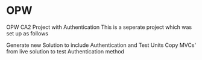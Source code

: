 # OPW
OPW CA2 Project with Authentication 
This is a seperate project which was set up as follows

Generate new Solution to include Authentication and Test Units
Copy MVCs' from live solution to test Authentication method
